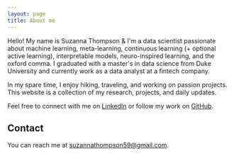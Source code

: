 ```yaml
---
layout: page
title: About me
---
```

Hello! My name is Suzanna Thompson & I'm a data scientist passionate about machine learning, meta-learning, continuous learning (+ optional active learning), interpretable models, neuro-inspired learning, and the oxford comma. I graduated with a master's in data science from Duke University and currently work as a data analyst at a fintech company.

In my spare time, I enjoy hiking, traveling, and working on passion projects. This website is a collection of my research, projects, and daily updates.

Feel free to connect with me on [LinkedIn](https://www.linkedin.com/in/suzanna-thompson/) or follow my work on [GitHub](https://github.com/srt3264).


## Contact
You can reach me at [suzannathompson59@gmail.com](mailto:suzannathompson59@gmail.com).
